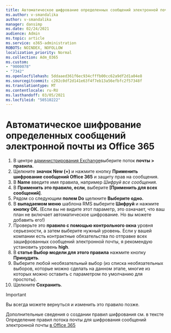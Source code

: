 ```yaml
---
title: Автоматическое шифрование определенных сообщений электронной почты из Office 365
ms.author: v-smandalika
author: v-smandalika
manager: dansimp
ms.date: 02/24/2021
audience: Admin
ms.topic: article
ms.service: o365-administration
ROBOTS: NOINDEX, NOFOLLOW
localization_priority: Normal
ms.collection: Adm_O365
ms.custom:
- "9000078"
- "7342"
ms.openlocfilehash: 5ddaaed361f6ec934cfffb00cc62a9df2d1a04e8
ms.sourcegitcommit: c202c0df2d141e63f4f7eb13a56efbfc2f57348f
ms.translationtype: MT
ms.contentlocale: ru-RU
ms.lasthandoff: 03/05/2021
ms.locfileid: "50510222"
---
```

# <a name="automatically-encrypt-certain-email-messages-from-office-365"></a>Автоматическое шифрование определенных сообщений электронной почты из Office 365

1. В центре [администрирования Exchange](https://outlook.office365.com/ecp/)выберите поток **почты > правила.** 
2. Щелкните **значок New (+)** и нажмите кнопку **Применить шифрование сообщений Office 365** и защиту прав на сообщения.
3. В **Name** введите имя правила, например *Шифруй все сообщения.*
4. В **Применить это правило, если**, выберите **[Применить для всех сообщений]**. 
5. Рядом со следующим **полем Do** щелкните **Выберите одно.** 
6. В **выпадаемом меню** шаблона RMS выберите **Шифруй** и нажмите **кнопку ОК.** (Если вы не видите этот параметр, это означает, что ваш план не включает автоматическое шифрование. Но вы можете добавить его!)
7. Проверьте это **правило с помощью контрольного окна** уровня серьезности, а затем выберите нужный уровень. Если у вашей компании есть контрактные обязательства по отправке всех зашифрованных сообщений электронной почты, я рекомендую установить уровень **high**.
8. В **статье Выбор модели для этого правила** нажмите кнопку **Принудить**. 
9. Выберите любой необязательный выбор (из списка необязательных выборов, которые можно сделать на данном этапе, многие из которых можно оставить с параметром по умолчанию для простоты).
10. Щелкните **Сохранить**.

> [!IMPORTANT]
> Вы всегда можете вернуться и изменить это правило позже.

Дополнительные сведения о создании правил шифрования см. в тексте Определение правил потока почты для шифрования сообщений электронной почты [в Office 365](https://docs.microsoft.com/microsoft-365/compliance/define-mail-flow-rules-to-encrypt-email)

